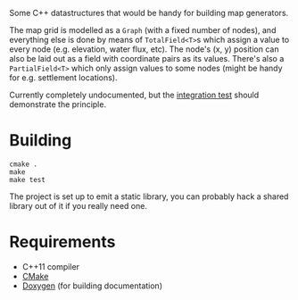 Some C++ datastructures that would be handy for building map generators.

The map grid is modelled as a `Graph` (with a fixed number of nodes), and everything else is done by means of `TotalField<T>`s which assign a value to every node (e.g. elevation, water flux, etc).
The node's (x, y) position can also be laid out as a field with coordinate pairs as its values.
There's also a `PartialField<T>` which only assign values to some nodes (might be handy for e.g. settlement locations).

Currently completely undocumented, but the [integration test](tests/test_integration.cpp) should demonstrate the principle.

# Building

```
cmake .
make
make test
```

The project is set up to emit a static library, you can probably hack a shared library out of it if you really need one.

# Requirements

* C++11 compiler
* [CMake](https://cmake.org/)
* [Doxygen](http://doxygen.org/) (for building documentation)
